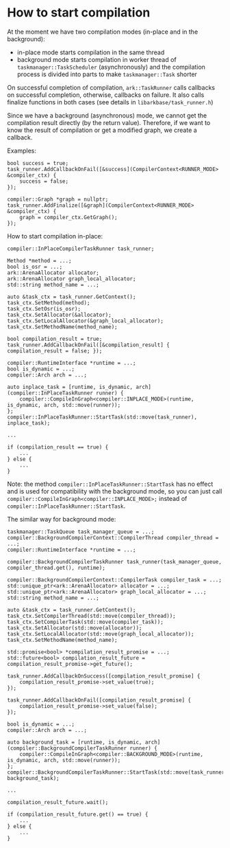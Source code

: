 # How to start compilation

At the moment we have two compilation modes (in-place and in the background):
- in-place mode starts compilation in the same thread
- background mode starts compilation in worker thread of `taskmanager::TaskScheduler` (asynchronously) and the compilation process is divided into parts to make `taskmanager::Task` shorter


On successful completion of compilation, `ark::TaskRunner` calls callbacks on successful completion, otherwise, callbacks on failure. It also calls finalize functions in both cases (see details in `libarkbase/task_runner.h`)

Since we have a background (asynchronous) mode, we cannot get the compilation result directly (by the return value). Therefore, if we want to know the result of compilation or get a modified graph, we create a callback.

Examples:
```
bool success = true;
task_runner.AddCallbackOnFail([&success](CompilerContext<RUNNER_MODE> &compiler_ctx) { 
    success = false;
});

compiler::Graph *graph = nullptr;
task_runner.AddFinalize([&graph](CompilerContext<RUNNER_MODE> &compiler_ctx) {
    graph = compiler_ctx.GetGraph();
});
```

How to start compilation in-place:
```
compiler::InPlaceCompilerTaskRunner task_runner;

Method *method = ...;
bool is_osr = ...;
ark::ArenaAllocator allocator;
ark::ArenaAllocator graph_local_allocator;
std::string method_name = ...;

auto &task_ctx = task_runner.GetContext();
task_ctx.SetMethod(method);
task_ctx.SetOsr(is_osr);
task_ctx.SetAllocator(&allocator);
task_ctx.SetLocalAllocator(&graph_local_allocator);
task_ctx.SetMethodName(method_name);

bool compilation_result = true;
task_runner.AddCallbackOnFail([&compilation_result] { compilation_result = false; });

compiler::RuntimeInterface *runtime = ...;
bool is_dynamic = ...;
compiler::Arch arch = ...;

auto inplace_task = [runtime, is_dynamic, arch](compiler::InPlaceTaskRunner runner) {
    compiler::CompileInGraph<compiler::INPLACE_MODE>(runtime, is_dynamic, arch, std::move(runner));
};
compiler::InPlaceTaskRunner::StartTask(std::move(task_runner), inplace_task);

...

if (compilation_result == true) {
    ...
} else {
    ...
}
```

Note: the method `compiler::InPlaceTaskRunner::StartTask` has no effect and is used for compatibility with the background mode, so you can just call
`compiler::CompileInGraph<compiler::INPLACE_MODE>;` instead of `compiler::InPlaceTaskRunner::StartTask`.

The similar way for background mode:
```
taskmanager::TaskQueue task_manager_queue = ...;
compiler::BackgroundCompilerContext::CompilerThread compiler_thread = ...;
compiler::RuntimeInterface *runtime = ...;

compiler::BackgroundCompilerTaskRunner task_runner(task_manager_queue, compiler_thread.get(), runtime);

compiler::BackgroundCompilerContext::CompilerTask compiler_task = ...;
std::unique_ptr<ark::ArenaAllocator> allocator = ...;
std::unique_ptr<ark::ArenaAllocator> graph_local_allocator = ...;
std::string method_name = ...;

auto &task_ctx = task_runner.GetContext();
task_ctx.SetCompilerThread(std::move(compiler_thread));
task_ctx.SetCompilerTask(std::move(compiler_task));
task_ctx.SetAllocator(std::move(allocator));
task_ctx.SetLocalAllocator(std::move(graph_local_allocator));
task_ctx.SetMethodName(method_name);

std::promise<bool> *compilation_result_promise = ...;
std::future<bool> compilation_result_future = compilation_result_promise->get_future();

task_runner.AddCallbackOnSuccess([compilation_result_promise] {
    compilation_result_promise->set_value(true);
});

task_runner.AddCallbackOnFail([compilation_result_promise] {
    compilation_result_promise->set_value(false);
});

bool is_dynamic = ...;
compiler::Arch arch = ...;

auto background_task = [runtime, is_dynamic, arch](compiler::BackgroundCompilerTaskRunner runner) {
    compiler::CompileInGraph<compiler::BACKGROUND_MODE>(runtime, is_dynamic, arch, std::move(runner));
};
compiler::BackgroundCompilerTaskRunner::StartTask(std::move(task_runner), background_task);

...

compilation_result_future.wait();

if (compilation_result_future.get() == true) {
    ...
} else {
    ...
}
```
